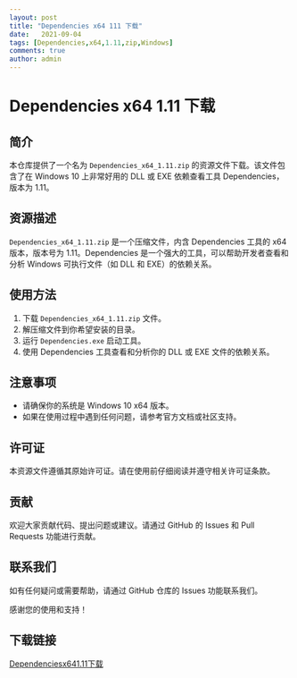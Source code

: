 ```yaml
---
layout: post
title: "Dependencies x64 111 下载"
date:   2021-09-04
tags: [Dependencies,x64,1.11,zip,Windows]
comments: true
author: admin
---
```

# Dependencies x64 1.11 下载

## 简介
本仓库提供了一个名为 `Dependencies_x64_1.11.zip` 的资源文件下载。该文件包含了在 Windows 10 上非常好用的 DLL 或 EXE 依赖查看工具 Dependencies，版本为 1.11。

## 资源描述
`Dependencies_x64_1.11.zip` 是一个压缩文件，内含 Dependencies 工具的 x64 版本，版本号为 1.11。Dependencies 是一个强大的工具，可以帮助开发者查看和分析 Windows 可执行文件（如 DLL 和 EXE）的依赖关系。

## 使用方法
1. 下载 `Dependencies_x64_1.11.zip` 文件。
2. 解压缩文件到你希望安装的目录。
3. 运行 `Dependencies.exe` 启动工具。
4. 使用 Dependencies 工具查看和分析你的 DLL 或 EXE 文件的依赖关系。

## 注意事项
- 请确保你的系统是 Windows 10 x64 版本。
- 如果在使用过程中遇到任何问题，请参考官方文档或社区支持。

## 许可证
本资源文件遵循其原始许可证。请在使用前仔细阅读并遵守相关许可证条款。

## 贡献
欢迎大家贡献代码、提出问题或建议。请通过 GitHub 的 Issues 和 Pull Requests 功能进行贡献。

## 联系我们
如有任何疑问或需要帮助，请通过 GitHub 仓库的 Issues 功能联系我们。

感谢您的使用和支持！

## 下载链接

[Dependenciesx641.11下载](https://pan.quark.cn/s/e896d179a075)